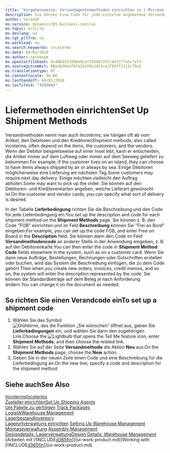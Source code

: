 ```yaml
---
title: 'Vorgehensweise: Versandagentenmethoden einrichten in | Microsoft Docs'
description: Sie können eine Code für jede einzelne angebotene Versandmethode einrichten, wie auch die Informationen dazu angeben und die Informationen dazu eingeben.e können Sie einen Code für jeden Zusteller anlegen und Informationen dazu eingeben.
author: SorenGP
ms.service: dynamics365-business-central
ms.topic: article
ms.devlang: na
ms.tgt_pltfrm: na
ms.workload: na
ms.search.keywords: incoterms
ms.date: 04/01/2020
ms.author: sgroespe
ms.openlocfilehash: dc4864f27490a9cef7d3401f67c8ef177a5c7ef3
ms.sourcegitcommit: 88e4b30eaf6fa32af0c1452ce2f85ff1111c75e2
ms.translationtype: HT
ms.contentlocale: de-DE
ms.lasthandoff: 04/01/2020
ms.locfileid: "3193884"
---
```

# <a name="set-up-shipment-methods"></a><span data-ttu-id="2fb8d-103">Liefermethoden einrichten</span><span class="sxs-lookup"><span data-stu-id="2fb8d-103">Set Up Shipment Methods</span></span>
<span data-ttu-id="2fb8d-104">Versandmethoden nennt man auch Incoterms; sie hängen oft ab vom Artikel, den Debitoren und den Kreditoren</span><span class="sxs-lookup"><span data-stu-id="2fb8d-104">Shipment methods, also called incoterms, often depend on the items, the customers, and the vendors.</span></span> <span data-ttu-id="2fb8d-105">Wenn der Debitor beispielsweise auf einer Insel lebt, kann er entscheiden, die Artikel immer auf dem Luftweg oder immer auf dem Seeweg geliefert zu bekommen.</span><span class="sxs-lookup"><span data-stu-id="2fb8d-105">For example, if the customer lives on an island, they can choose to have items always shipped by air or always by sea.</span></span> <span data-ttu-id="2fb8d-106">Einige Debitoren möglicherweise eine Lieferung am nächsten Tag.</span><span class="sxs-lookup"><span data-stu-id="2fb8d-106">Some customers may require next day delivery.</span></span> <span data-ttu-id="2fb8d-107">Einige möchten vielleicht den Auftrag abholen.</span><span class="sxs-lookup"><span data-stu-id="2fb8d-107">Some may want to pick up the order.</span></span> <span data-ttu-id="2fb8d-108">Sie können auf den Debitoren- und Kreditorenkarten angeben, welche Lieferart gewünscht ist.</span><span class="sxs-lookup"><span data-stu-id="2fb8d-108">On the customer and vendor cards, you can specify what sort of delivery is desired.</span></span>

<span data-ttu-id="2fb8d-109">In der Tabelle **Lieferbedingung** richten Sie die Beschreibung und den Code für jede Lieferbedingung ein.</span><span class="sxs-lookup"><span data-stu-id="2fb8d-109">You set up the description and code for each shipment method on the **Shipment Methods** page.</span></span> <span data-ttu-id="2fb8d-110">Sie können z. B. den Code "FOB" einrichten und im Feld **Beschreibung** können Sie "Frei an Bord" eingeben.</span><span class="sxs-lookup"><span data-stu-id="2fb8d-110">For example, you can set up the code FOB, and enter Free on Board in the **Description** field.</span></span> <span data-ttu-id="2fb8d-111">Sie können dann den Code im Feld **Versandmethodencode** an anderer Stelle in der Anwendung eingeben, z. B. auf der Debitorenkarte.</span><span class="sxs-lookup"><span data-stu-id="2fb8d-111">You can then enter the code in **Shipment Method Code** fields elsewhere in the system, such as on a customer card.</span></span> <span data-ttu-id="2fb8d-112">Wenn Sie dann neue Aufträge, Bestellungen, Rechnungen oder Gutschriften erstellen oder buchen, wird das System die Beschreibung einfügen, die zu dem Code gehört.</span><span class="sxs-lookup"><span data-stu-id="2fb8d-112">Then when you create new orders, invoices, credit memos, and so on, the system will enter the description represented by the code.</span></span> <span data-ttu-id="2fb8d-113">Sie können die Standardbeträge auf dem Beleg je nach Anforderung ändern.</span><span class="sxs-lookup"><span data-stu-id="2fb8d-113">You can change it on the document as needed.</span></span>

## <a name="to-set-up-a-shipment-code"></a><span data-ttu-id="2fb8d-114">So richten Sie einen Verandcode ein</span><span class="sxs-lookup"><span data-stu-id="2fb8d-114">To set up a shipment code</span></span>
1. <span data-ttu-id="2fb8d-115">Wählen Sie das Symbol ![Glühbirne, das die Funktion „Sie wünschen“ öffnet](media/ui-search/search_small.png "Was möchten Sie tun?") aus, geben Sie **Lieferbedingungen** ein, und wählen Sie dann den zugehörigen Link.</span><span class="sxs-lookup"><span data-stu-id="2fb8d-115">Choose the ![Lightbulb that opens the Tell Me feature](media/ui-search/search_small.png "Tell me what you want to do") icon, enter **Shipment Methods**, and then choose the related link.</span></span>
2. <span data-ttu-id="2fb8d-116">Wählen Sie auf der Seite **Versandmethode** die Aktion **Neu** aus.</span><span class="sxs-lookup"><span data-stu-id="2fb8d-116">On the **Shipment Methods** page, choose the **New** action.</span></span>
3. <span data-ttu-id="2fb8d-117">Geben Sie in der neuen Zeile einen Code und eine Beschreibung für die Lieferbedingung an.</span><span class="sxs-lookup"><span data-stu-id="2fb8d-117">On the new line, specify a code and description for the shipment method.</span></span>

## <a name="see-also"></a><span data-ttu-id="2fb8d-118">Siehe auch</span><span class="sxs-lookup"><span data-stu-id="2fb8d-118">See Also</span></span>
[<span data-ttu-id="2fb8d-119">Incoterms</span><span class="sxs-lookup"><span data-stu-id="2fb8d-119">Incoterms</span></span>](https://iccwbo.org/resources-for-business/incoterms-rules)  
[<span data-ttu-id="2fb8d-120">Zusteller einrichten</span><span class="sxs-lookup"><span data-stu-id="2fb8d-120">Set Up Shipping Agents</span></span>](sales-how-to-set-up-shipping-agents.md)  
<span data-ttu-id="2fb8d-121">[Um Pakete zu verfolgen](sales-how-track-packages.md)  </span><span class="sxs-lookup"><span data-stu-id="2fb8d-121">[Track Packages](sales-how-track-packages.md)  </span></span>  
[<span data-ttu-id="2fb8d-122">Logistik</span><span class="sxs-lookup"><span data-stu-id="2fb8d-122">Warehouse Management</span></span>](warehouse-manage-warehouse.md)  
[<span data-ttu-id="2fb8d-123">Lagerbestand</span><span class="sxs-lookup"><span data-stu-id="2fb8d-123">Inventory</span></span>](inventory-manage-inventory.md)  
<span data-ttu-id="2fb8d-124">[Lagerortverwaltung einrichten](warehouse-setup-warehouse.md)   </span><span class="sxs-lookup"><span data-stu-id="2fb8d-124">[Setting Up Warehouse Management](warehouse-setup-warehouse.md)   </span></span>  
<span data-ttu-id="2fb8d-125">[Montageverwaltung](assembly-assemble-items.md)  </span><span class="sxs-lookup"><span data-stu-id="2fb8d-125">[Assembly Management](assembly-assemble-items.md)  </span></span>  
[<span data-ttu-id="2fb8d-126">Designdetails: Lagerverwaltung</span><span class="sxs-lookup"><span data-stu-id="2fb8d-126">Design Details: Warehouse Management</span></span>](design-details-warehouse-management.md)  
<span data-ttu-id="2fb8d-127">[Arbeiten mit [!INCLUDE[d365fin](includes/d365fin_md.md)]](ui-work-product.md)</span><span class="sxs-lookup"><span data-stu-id="2fb8d-127">[Working with [!INCLUDE[d365fin](includes/d365fin_md.md)]](ui-work-product.md)</span></span>  
